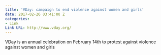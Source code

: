```yaml
---
title: 'VDay: campaign to end violence against women and girls'
date: 2017-02-26 03:41:00 Z
categories:
- Link
Link URL: http://www.vday.org/
---
```


VDay is an annual celebration on February 14th to protest against violence against women and girls